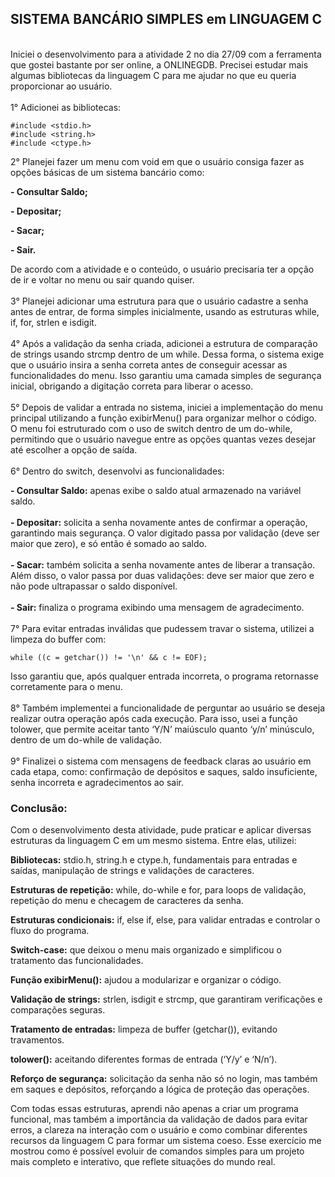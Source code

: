 ## SISTEMA BANCÁRIO SIMPLES em LINGUAGEM C
\
Iniciei o desenvolvimento para a atividade 2 no dia 27/09 com a ferramenta que gostei bastante por ser online, a ONLINEGDB. Precisei estudar mais algumas bibliotecas da linguagem C para me ajudar no que eu queria proporcionar ao usuário.\
\
1° Adicionei as bibliotecas:
```
#include <stdio.h>
#include <string.h>
#include <ctype.h>
```

2° Planejei fazer um menu com void em que o usuário consiga fazer as opções básicas de um sistema bancário como:  
  
**- Consultar Saldo;**

**- Depositar;**

**- Sacar;**

**- Sair.**  
  
  De acordo com a atividade e o conteúdo, o usuário precisaria ter a opção de ir e voltar no menu ou sair quando quiser.\
\
3° Planejei adicionar uma estrutura para que o usuário cadastre a senha antes de entrar, de forma simples inicialmente, usando as estruturas while, if, for, strlen e isdigit.\
\
4° Após a validação da senha criada, adicionei a estrutura de comparação de strings usando strcmp dentro de um while. Dessa forma, o sistema exige que o usuário insira a senha correta antes de conseguir acessar as funcionalidades do menu. Isso garantiu uma camada simples de segurança inicial, obrigando a digitação correta para liberar o acesso.\
\
5° Depois de validar a entrada no sistema, iniciei a implementação do menu principal utilizando a função exibirMenu() para organizar melhor o código. O menu foi estruturado com o uso de switch dentro de um do-while, permitindo que o usuário navegue entre as opções quantas vezes desejar até escolher a opção de saída.\
\
6° Dentro do switch, desenvolvi as funcionalidades:  
  
**- Consultar Saldo:** apenas exibe o saldo atual armazenado na variável saldo.\
\
**- Depositar:** solicita a senha novamente antes de confirmar a operação, garantindo mais segurança. O valor digitado passa por validação (deve ser maior que zero), e só então é somado ao saldo.\
\
**- Sacar:** também solicita a senha novamente antes de liberar a transação. Além disso, o valor passa por duas validações: deve ser maior que zero e não pode ultrapassar o saldo disponível.\
\
**- Sair:** finaliza o programa exibindo uma mensagem de agradecimento.\
\
7° Para evitar entradas inválidas que pudessem travar o sistema, utilizei a limpeza do buffer com:  
```
while ((c = getchar()) != '\n' && c != EOF);
```  
Isso garantiu que, após qualquer entrada incorreta, o programa retornasse corretamente para o menu.  
\
8° Também implementei a funcionalidade de perguntar ao usuário se deseja realizar outra operação após cada execução. Para isso, usei a função tolower, que permite aceitar tanto ‘Y/N’ maiúsculo quanto ‘y/n’ minúsculo, dentro de um do-while de validação.\
\
9° Finalizei o sistema com mensagens de feedback claras ao usuário em cada etapa, como: confirmação de depósitos e saques, saldo insuficiente, senha incorreta e agradecimentos ao sair.  
  
### Conclusão:  
  
Com o desenvolvimento desta atividade, pude praticar e aplicar diversas estruturas da linguagem C em um mesmo sistema. Entre elas, utilizei:  
  
**Bibliotecas:** stdio.h, string.h e ctype.h, fundamentais para entradas e saídas, manipulação de strings e validações de caracteres.  
  
**Estruturas de repetição:** while, do-while e for, para loops de validação, repetição do menu e checagem de caracteres da senha.  
  
**Estruturas condicionais:** if, else if, else, para validar entradas e controlar o fluxo do programa.  
  
**Switch-case:** que deixou o menu mais organizado e simplificou o tratamento das funcionalidades.  
  
**Função exibirMenu():** ajudou a modularizar e organizar o código.  
  
**Validação de strings:** strlen, isdigit e strcmp, que garantiram verificações e comparações seguras.  
  
**Tratamento de entradas:** limpeza de buffer (getchar()), evitando travamentos.  
  
**tolower():** aceitando diferentes formas de entrada (‘Y/y’ e ‘N/n’).  
  
**Reforço de segurança:** solicitação da senha não só no login, mas também em saques e depósitos, reforçando a lógica de proteção das operações.  
  
Com todas essas estruturas, aprendi não apenas a criar um programa funcional, mas também a importância da validação de dados para evitar erros, a clareza na interação com o usuário e como combinar diferentes recursos da linguagem C para formar um sistema coeso. Esse exercício me mostrou como é possível evoluir de comandos simples para um projeto mais completo e interativo, que reflete situações do mundo real.  
